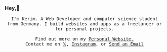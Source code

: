 ### Hey,👋

<p align="center">
  <samp>
I'm Kerim. A Web Developer and computer science student from Germany. I build websites and apps as a freelancer or for personal projects.
    <br><br>Find out more on my <a href="https://www.kblanks.com">Personal Website.</a>
     <br>Contact me on <a href="https://x.com/mckerim5">𝕏</a>, <a href="https://www.instagram.com/kblanks_com/">Instagram</a>, or <a href="mailto:mckerim@gmx.com">Send an Email</a>
  </samp>
</p>
